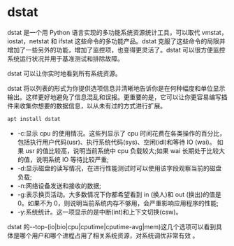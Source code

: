 # dstat

dstat 是一个用 Python 语言实现的多功能系统资源统计工具，可以取代 vmstat，iostat，netstat 和 ifstat 这些命令的多功能产品。dstat 克服了这些命令的局限并增加了一些另外的功能，增加了监控项，也变得更灵活了。dstat 可以很方便监控系统运行状况并用于基准测试和排除故障。

dstat 可以让你实时地看到所有系统资源。

dstat 将以列表的形式为你提供选项信息并清晰地告诉你是在何种幅度和单位显示输出。这样更好地避免了信息混乱和误报。更重要的是，它可以让你更容易编写插件来收集你想要的数据信息，以从未有过的方式进行扩展。

```bash
apt install dstat
```

- -c:显示 cpu 的使用情况。这些列显示了 cpu 时间花费在各类操作的百分比，包括执行用户代码(usr)、执行系统代码(sys)、空闲(idl)和等待 IO (wai)。 如果 usr 的值比较高，说明当前系统中 cpu 负载较大;如果 wai 长期处于比较大的值，说明系统
  IO 等待比较严重;
- -d:显示磁盘的读写情况，在进行性能测试时可以使用该字段观察当前的磁盘负载;
- -n:网络设备发送和接收的数据;
- -g:表示换页活动。大多数情况下你都希望看到 in (换人)和 out (换出)的值是 0。如果不为 0，则说明当前系统内存不够用，会严重影响应用程序的性能;
- -y:系统统计。这一项显示的是中断(int)和上下文切换(csw)。

dstat 的--top­-(io|bio|cpu|cputime|cputime-avg|mem)这几个选项可以看到具体是哪个用户和哪个进程占用了相关系统资源，对系统调优非常有效 。
